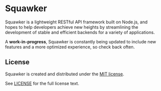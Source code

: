 # Squawker
Squawker is a lightweight RESTful API framework built on Node.js, and hopes to help developers achieve new heights by streamlining the development of stable and efficient backends for a variety of applications.

A **work-in-progress**, Squawker is constantly being updated to include new features and a more optimized experience, so check back often.

## License
Squawker is created and distributed under the [MIT license](https://opensource.org/licenses/MIT).

See [LICENSE](../master/LICENSE) for the full license text.
